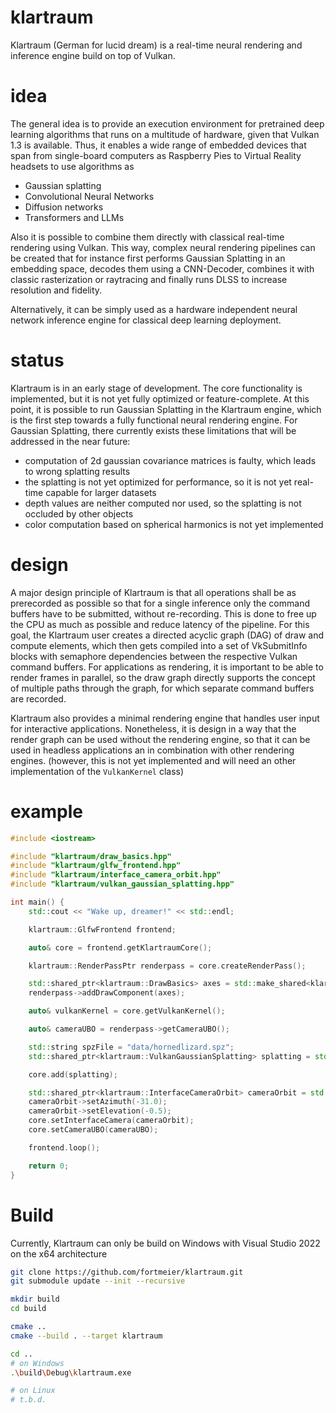 # klartraum
Klartraum (German for lucid dream) is a real-time neural rendering and inference engine build on top of Vulkan.

# idea
The general idea is to provide an execution environment for pretrained deep learning algorithms that runs on a multitude of hardware, given that Vulkan 1.3 is available. Thus, it enables a wide range of embedded devices that span from single-board computers as Raspberry Pies to Virtual Reality headsets to use algorithms as
* Gaussian splatting
* Convolutional Neural Networks
* Diffusion networks
* Transformers and LLMs

Also it is possible to combine them directly with classical real-time rendering using Vulkan. This way, complex neural rendering pipelines can be created that for instance first performs Gaussian Splatting in an embedding space, decodes them using a CNN-Decoder, combines it with classic rasterization or raytracing and finally runs DLSS to increase resolution and fidelity. 

Alternatively, it can be simply used as a hardware independent neural network inference engine for classical deep learning deployment.

# status
Klartraum is in an early stage of development. The core functionality is implemented, but it is not yet fully optimized or feature-complete.
At this point, it is possible to run Gaussian Splatting in the Klartraum engine, which is the first step towards a fully functional neural rendering engine.
For Gaussian Splatting, there currently exists these limitations that will be addressed in the near future:
- computation of 2d gaussian covariance matrices is faulty, which leads to wrong splatting results
- the splatting is not yet optimized for performance, so it is not yet real-time capable for larger datasets
- depth values are neither computed nor used, so the splatting is not occluded by other objects
- color computation based on spherical harmonics is not yet implemented

# design
A major design principle of Klartraum is that all operations shall be as prerecorded as possible so that for a single inference only the command buffers have to be submitted, without re-recording. This is done to free up the CPU as much as possible and reduce latency of the pipeline. For this goal, the Klartraum user creates a directed acyclic graph (DAG) of draw and compute elements, which then gets compiled into a set of VkSubmitInfo blocks with semaphore dependencies between the respective Vulkan command buffers. For applications as rendering, it is important to be able to render frames in parallel, so the draw graph directly supports the concept of multiple paths through the graph, for which separate command buffers are recorded.

Klartraum also provides a minimal rendering engine that handles user input for interactive applications.
Nonetheless, it is design in a way that the render graph can be used without the rendering engine,
so that it can be used in headless applications an in combination with other rendering engines.
(however, this is not yet implemented and will need an other implementation of the `VulkanKernel` class)

# example

```cpp
#include <iostream>

#include "klartraum/draw_basics.hpp"
#include "klartraum/glfw_frontend.hpp"
#include "klartraum/interface_camera_orbit.hpp"
#include "klartraum/vulkan_gaussian_splatting.hpp"

int main() {
    std::cout << "Wake up, dreamer!" << std::endl;

    klartraum::GlfwFrontend frontend;

    auto& core = frontend.getKlartraumCore();

    klartraum::RenderPassPtr renderpass = core.createRenderPass();

    std::shared_ptr<klartraum::DrawBasics> axes = std::make_shared<klartraum::DrawBasics>(klartraum::DrawBasicsType::Axes);
    renderpass->addDrawComponent(axes);

    auto& vulkanKernel = core.getVulkanKernel();

    auto& cameraUBO = renderpass->getCameraUBO();

    std::string spzFile = "data/hornedlizard.spz";
    std::shared_ptr<klartraum::VulkanGaussianSplatting> splatting = std::make_shared<klartraum::VulkanGaussianSplatting>(vulkanKernel, renderpass, cameraUBO, spzFile);

    core.add(splatting);

    std::shared_ptr<klartraum::InterfaceCameraOrbit> cameraOrbit = std::make_shared<klartraum::InterfaceCameraOrbit>(klartraum::InterfaceCameraOrbit::UpDirection::Y);
    cameraOrbit->setAzimuth(-31.0);
    cameraOrbit->setElevation(-0.5);
    core.setInterfaceCamera(cameraOrbit);
    core.setCameraUBO(cameraUBO);

    frontend.loop();

    return 0;
}
```
# Build
Currently, Klartraum can only be build on Windows with Visual Studio 2022 on the x64 architecture

```bash
git clone https://github.com/fortmeier/klartraum.git
git submodule update --init --recursive

mkdir build
cd build

cmake ..
cmake --build . --target klartraum

cd ..
# on Windows
.\build\Debug\klartraum.exe

# on Linux
# t.b.d.
```
